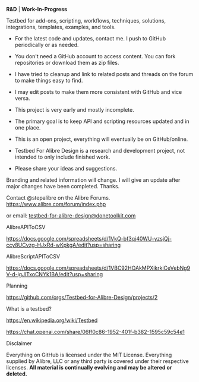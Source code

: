 **R&D** | **Work-In-Progress**

Testbed for add-ons, scripting, workflows, techniques, solutions, integrations, templates, examples, and tools.

- For the latest code and updates, contact me. I push to GitHub periodically or as needed.

- You don't need a GitHub account to access content. You can fork repositories or download them as zip files.

- I have tried to cleanup and link to related posts and threads on the forum to make things easy to find.

- I may edit posts to make them more consistent with GitHub and vice versa.

- This project is very early and mostly incomplete.

- The primary goal is to keep API and scripting resources updated and in one place.

- This is an open project, everything will eventually be on GitHub/online.

- Testbed For Alibre Design is a research and development project, not intended to only include finished work.

- Please share your ideas and suggestions.

Branding and related information will change. I will give an update after major changes have been completed. Thanks.

Contact @stepalibre on the Alibre Forums. https://www.alibre.com/forum/index.php 

or email: testbed-for-alibre-design@donetoolkit.com

AlibreAPIToCSV

https://docs.google.com/spreadsheets/d/1VkQ-bf3qj40WU-yzsjQj-ccy8UCvzg-HJxRd-wKpkgA/edit?usp=sharing

AlibreScriptAPIToCSV

https://docs.google.com/spreadsheets/d/1VBC92HOAkMPXikrkiCeVebNg9V-d-igJlTxoCNYk1BA/edit?usp=sharing

Planning

https://github.com/orgs/Testbed-for-Alibre-Design/projects/2

What is a testbed?

https://en.wikipedia.org/wiki/Testbed

https://chat.openai.com/share/06ff0c86-1952-401f-b382-1595c59c54e1














Disclaimer

Everything on GitHub is licensed under the MIT License. Everything supplied by Alibre, LLC or any third party is covered under their respective licenses.
**All material is continually evolving and may be altered or deleted.**
